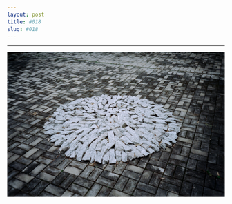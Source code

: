 ```yaml
---
layout: post
title: #018
slug: #018
---
```

---
<p class="description" style="text-align: justify;">
<img src="/assets/danilo-luna-earlyworks-01.jpg" />
